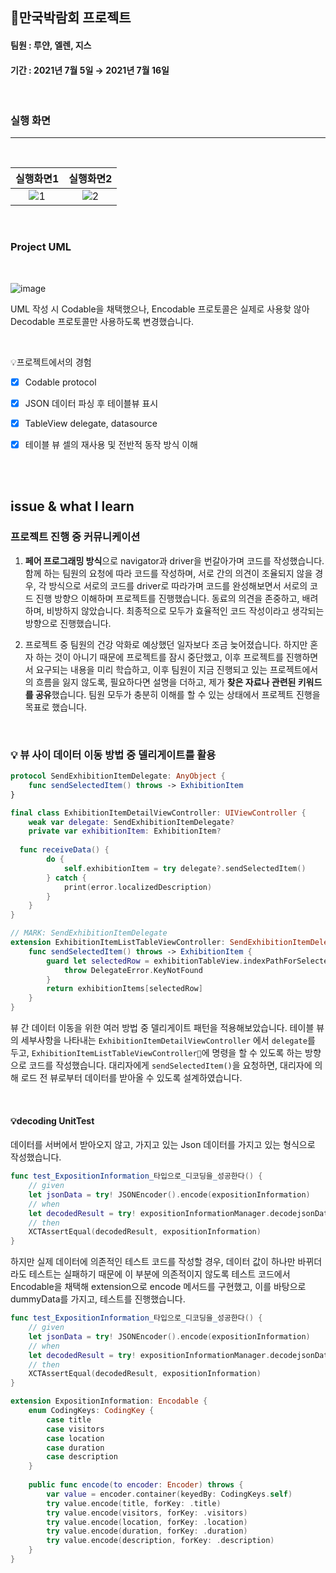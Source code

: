 ## 🗼만국박람회 프로젝트

#### 팀원 : 루얀, 엘렌, 지스
#### 기간 : 2021년 7월 5일 → 2021년 7월 16일

<br>

### 실행 화면
---

<br>

|  <center>실행화면1</center> |  <center>실행화면2</center> |
|:---------:|:--------:|
|![1](https://user-images.githubusercontent.com/57824307/129994192-c3c7fd5a-a586-40ca-94f8-b40737103c42.gif) | ![2](https://user-images.githubusercontent.com/57824307/129994197-1d5d3da6-ea6d-4b0b-949e-23e8f39e2824.gif) |
<br>

### Project UML
<br>

![image](https://user-images.githubusercontent.com/80380535/124548574-e2533100-de68-11eb-9df1-d957983ed941.png)

UML 작성 시 Codable을 채택했으나, Encodable 프로토콜은 실제로 사용핮 않아 Decodable 프로토콜만 사용하도록 변경했습니다.

<br>

💡프로젝트에서의 경험

- [x] Codable protocol 
- [x] JSON 데이터 파싱 후 테이블뷰 표시
- [x] TableView delegate, datasource
- [x] 테이블 뷰 셀의 재사용 및 전반적 동작 방식 이해


<br><br>

## issue & what I learn

### 프로젝트 진행 중 커뮤니케이션

1. **페어 프로그래밍 방식**으로 navigator과 driver을 번갈아가며 코드를 작성했습니다. 함께 하는 팀원의 요청에 따라 코드를 작성하며, 서로 간의 의견이 조율되지 않을 경우, 각 방식으로 서로의 코드를 driver로 따라가며 코드를 완성해보면서 서로의 코드 진행 방향으 이해하며 프로젝트를 진행했습니다. 동료의 의견을 존중하고, 배려하며, 비방하지 않았습니다. 최종적으로 모두가 효율적인 코드 작성이라고 생각되는 방향으로 진행했습니다.

2. 프로젝트 중 팀원의 건강 악화로 예상했던 일자보다 조금 늦어졌습니다. 하지만 혼자 하는 것이 아니기 때문에 프로젝트를 잠시 중단했고, 이후 프로젝트를 진행하면서 요구되는 내용을 미리 학습하고, 이후 팀원이 지금 진행되고 있는 프로젝트에서의 흐름을 잃지 않도록, 필요하다면 설명을 더하고, 제가 **찾은 자료나 관련된 키워드를 공유**했습니다. 팀원 모두가 충분히 이해를 할 수 있는 상태에서 프로젝트 진행을 목표로 했습니다.
<br>

### 💡 뷰 사이 데이터 이동 방법 중 델리게이트를 활용

```swift
protocol SendExhibitionItemDelegate: AnyObject {
    func sendSelectedItem() throws -> ExhibitionItem
}
```

```swift
final class ExhibitionItemDetailViewController: UIViewController {
    weak var delegate: SendExhibitionItemDelegate?
    private var exhibitionItem: ExhibitionItem?
    
  func receiveData() {
        do {
            self.exhibitionItem = try delegate?.sendSelectedItem()
        } catch {
            print(error.localizedDescription)
        }
    }
}

// MARK: SendExhibitionItemDelegate
extension ExhibitionItemListTableViewController: SendExhibitionItemDelegate {
    func sendSelectedItem() throws -> ExhibitionItem {
        guard let selectedRow = exhibitionTableView.indexPathForSelectedRow?.row else {
            throw DelegateError.KeyNotFound
        }
        return exhibitionItems[selectedRow]
    }
}
```

뷰 간 데이터 이동을 위한 여러 방법 중 델리게이트 패턴을 적용해보았습니다. 
테이블 뷰의 세부사항을 나타내는 `ExhibitionItemDetailViewController` 에서 `delegate`를 두고,  `ExhibitionItemListTableViewController`에 명령을 할 수 있도록 하는 방향으로 코드를 작성했습니다. 대리자에게 `sendSelectedItem()`을 요청하면, 대리자에 의해 로드 전 뷰로부터 데이터를 받아올 수 있도록 설계하였습니다.

<br>

#### 💡decoding UnitTest

데이터를 서버에서 받아오지 않고, 가지고 있는 Json 데이터를 가지고 있는 형식으로 작성했습니다.
```swift
func test_ExpositionInformation_타입으로_디코딩을_성공한다() {
    // given
    let jsonData = try! JSONEncoder().encode(expositionInformation)
    // when
    let decodedResult = try! expositionInformationManager.decodejsonData(jsonData: jsonData)
    // then
    XCTAssertEqual(decodedResult, expositionInformation)
}
```

하지만 실제 데이터에 의존적인 테스트 코드를 작성할 경우, 데이터 값이 하나만 바뀌더라도 테스트는 실패하기 때문에 이 부분에 의존적이지 않도록 테스트 코드에서 Encodable을 채택해 extension으로 encode 메서드를 구현했고, 이를 바탕으로 dummyData를 가지고, 테스트를 진행했습니다.  

```swift
func test_ExpositionInformation_타입으로_디코딩을_성공한다() {
    // given
    let jsonData = try! JSONEncoder().encode(expositionInformation)
    // when
    let decodedResult = try! expositionInformationManager.decodejsonData(jsonData: jsonData)
    // then
    XCTAssertEqual(decodedResult, expositionInformation)
}

extension ExpositionInformation: Encodable {
    enum CodingKeys: CodingKey {
        case title
        case visitors
        case location
        case duration
        case description
    }
    
    public func encode(to encoder: Encoder) throws {
        var value = encoder.container(keyedBy: CodingKeys.self)
        try value.encode(title, forKey: .title)
        try value.encode(visitors, forKey: .visitors)
        try value.encode(location, forKey: .location)
        try value.encode(duration, forKey: .duration)
        try value.encode(description, forKey: .description)
    }
}
```
